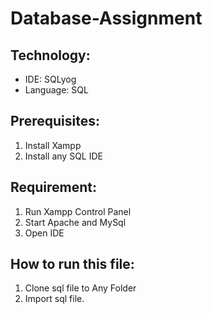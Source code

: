 # Database-Assignment


## Technology:
* IDE: SQLyog
* Language: SQL


## Prerequisites:
1. Install Xampp
2. Install any SQL IDE


## Requirement:
1. Run Xampp Control Panel
2. Start Apache and MySql
3. Open IDE


## How to run this file:
1. Clone sql file to Any Folder
2. Import sql file.
